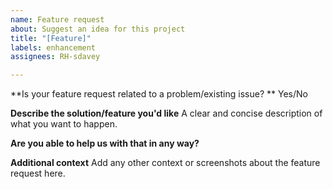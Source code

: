 ```yaml
---
name: Feature request
about: Suggest an idea for this project
title: "[Feature]"
labels: enhancement
assignees: RH-sdavey

---
```


**Is your feature request related to a problem/existing issue? **
Yes/No

**Describe the solution/feature you'd like**
A clear and concise description of what you want to happen.

**Are you able to help us with that in any way?**

**Additional context**
Add any other context or screenshots about the feature request here.
